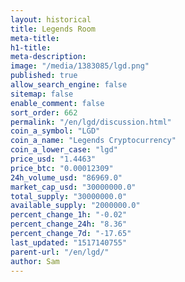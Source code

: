 ```yaml
---
layout: historical
title: Legends Room
meta-title: 
h1-title: 
meta-description: 
image: "/media/1383085/lgd.png"
published: true
allow_search_engine: false
sitemap: false
enable_comment: false
sort_order: 662
permalink: "/en/lgd/discussion.html"
coin_a_symbol: "LGD"
coin_a_name: "Legends Cryptocurrency"
coin_a_lower_case: "lgd"
price_usd: "1.4463"
price_btc: "0.00012309"
24h_volume_usd: "86969.0"
market_cap_usd: "30000000.0"
total_supply: "30000000.0"
available_supply: "2000000.0"
percent_change_1h: "-0.02"
percent_change_24h: "8.36"
percent_change_7d: "-17.65"
last_updated: "1517140755"
parent-url: "/en/lgd/"
author: Sam
---
```



